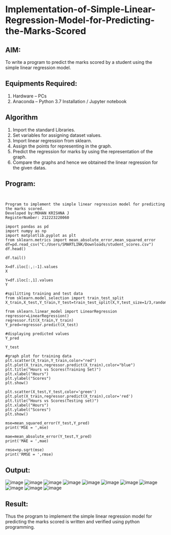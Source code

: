 # Implementation-of-Simple-Linear-Regression-Model-for-Predicting-the-Marks-Scored

## AIM:
To write a program to predict the marks scored by a student using the simple linear regression model.

## Equipments Required:
1. Hardware – PCs
2. Anaconda – Python 3.7 Installation / Jupyter notebook

## Algorithm
1. Import the standard Libraries.
2. Set variables for assigning dataset values.
3. Import linear regression from sklearn.
4. Assign the points for representing in the graph.
5. Predict the regression for marks by using the representation of the graph.
6. Compare the graphs and hence we obtained the linear regression for the given datas.
## Program:
```


Program to implement the simple linear regression model for predicting the marks scored.
Developed by:MOHAN KRISHNA J
RegisterNumber: 212223220060
```
```
import pandas as pd
import numpy as np
import matplotlib.pyplot as plt
from sklearn.metrics import mean_absolute_error,mean_squared_error
df=pd.read_csv("C:/Users/SMARTLINK/Downloads/student_scores.csv")
df.head()

df.tail()

X=df.iloc[:,:-1].values
X

Y=df.iloc[:,1].values
Y

#spilitting training and test data
from sklearn.model_selection import train_test_split
X_train,X_test,Y_train,Y_test=train_test_split(X,Y,test_size=1/3,random_state=0)

from sklearn.linear_model import LinearRegression
regressor=LinearRegression()
regressor.fit(X_train,Y_train)
Y_pred=regressor.predict(X_test)

#displaying predicted values
Y_pred

Y_test

#graph plot for training data
plt.scatter(X_train,Y_train,color="red")
plt.plot(X_train,regressor.predict(X_train),color="blue")
plt.title("Hours vs Scores(Training Set)")
plt.xlabel("Hours")
plt.ylabel("Scores")
plt.show()

plt.scatter(X_test,Y_test,color='green')
plt.plot(X_train,regressor.predict(X_train),color='red')
plt.title("Hours vs Scores(Testing set)")
plt.xlabel("Hours")
plt.ylabel("Scores")
plt.show()

mse=mean_squared_error(Y_test,Y_pred)
print('MSE = ',mse)

mae=mean_absolute_error(Y_test,Y_pred)
print('MAE = ',mae)

rmse=np.sqrt(mse)
print('RMSE = ',rmse)

```

## Output:
![image](https://github.com/user-attachments/assets/f8b94176-f7c8-444b-b67b-b1b679af64f7)
![image](https://github.com/user-attachments/assets/a7a3802b-d4b1-48d1-9526-6bc97d784b87)
![image](https://github.com/user-attachments/assets/2ea20f5f-8455-4037-8999-3edada69a9e2)
![image](https://github.com/user-attachments/assets/a2b3f7c0-4e83-47fe-b9f5-82db5b8131c2)
![image](https://github.com/user-attachments/assets/adc5f0d6-c0ba-4cc5-9ce1-3bc13a5faf13)
![image](https://github.com/user-attachments/assets/76da8792-b4dc-47aa-b6f6-34b4630d1980)
![image](https://github.com/user-attachments/assets/b68c688b-35c6-4181-8c87-1dc8fba8f604)
![image](https://github.com/user-attachments/assets/7385981a-dacc-4989-909a-d1012e9599be)
![image](https://github.com/user-attachments/assets/19831476-0423-4764-83af-0d4da74804af)
![image](https://github.com/user-attachments/assets/21aa32c3-29f6-4e10-973b-d13cad4a928b)
![image](https://github.com/user-attachments/assets/92c19276-8378-44d1-8acf-3b5ee00e01da)




## Result:
Thus the program to implement the simple linear regression model for predicting the marks scored is written and verified using python programming.
